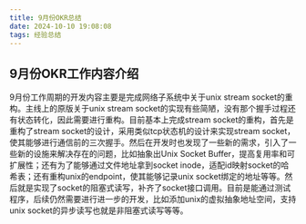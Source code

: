 ```yaml
---
title: 9月份OKR总结
date: 2024-10-10 19:08:08
tags: 经验总结
---
```


## 9月份OKR工作内容介绍

9月份工作周期的开发内容主要是完成网络子系统中关于unix stream socket的重构。主线上的原版关于unix stream socket的实现有些简陋，没有那个握手过程还有状态转化，因此需要进行重构。目前基本上完成stream socket的重构，首先是重构了stream socket的设计，采用类似tcp状态机的设计来实现stream socket，使其能够进行通信前的三次握手。然后在开发时也发现了一些新的需求，引入了一些新的设施来解决存在的问题，比如抽象出Unix Socket Buffer，提高复用率和可扩展性；还有为了能够通过文件地址拿到socket inode，适配id映射socket的哈希表；还有重构unix的endpoint，使其能够记录unix socket绑定的地址等等。然后就是实现了socket的阻塞式读写，补齐了socket接口调用。目前是能通过测试程序，后续仍然需要进行进一步的开发，比如添加unix的虚拟抽象地址空间，支持unix socket的异步读写也就是非阻塞式读写等等。

